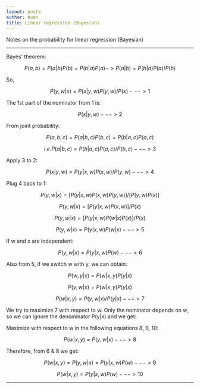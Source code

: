 ```yaml
---
layout: posts
author: Huan
title: Linear regression (Bayesian)
---
```


Notes on the probability for linear regression (Bayesian)

---

Bayes' theorem:

$$P(a, b) = P(a|b) P(b) = P(b|a) P(a) -> P(a|b) = P(b|a) P(a) / P(b)$$

So,

$$P(y, w|x) = P(x|y, w) P(y, w) / P(x) ---> 1$$

The 1st part of the nominator from 1 is:

$$P(x|y, w) ---> 2$$

From joint probability:

$$P(a, b, c) = P(a|b, c) P(b, c) = P(b|a, c) P (a, c)$$

$$i.e. P(a|b, c) = P(b|a, c) P(a, c) / P(b, c) ---> 3$$

Apply 3 to 2:

$$P(x|y, w) = P(y|x, w) P(x, w) / P(y, w) ---> 4$$

Plug 4 back to 1:

$$P(y, w|x) = [ P(y|x, w) P(x, w) P(y, w) ] / [P(y, w) P( x)]$$

$$P(y, w|x) = [P(y|x, w) P(x, w)] / P(x)$$

$$P(y, w|x) = [P(y|x, w) P(w|x) P(x)] / P(x)$$

$$P(y, w|x) = P(y|x, w) P(w|x) ---> 5$$

If w and x are independent:

$$P(y, w|x) = P(y|x, w) P(w) ---> 6$$

Also from 5, if we switch w with y, we can obtain:

$$P(w, y|x) = P(w|x, y) P(y|x)$$

$$P(y, w|x) = P(w|x, y) P(y|x)$$

$$P(w|x, y) = P(y, w|x) / P(y|x) ---> 7$$

We try to maximize 7 with respect to w. Only the nominator depends on w, so we
can ignore the denominator P(y|x) and we get:

Maximize with respect to w in the following equations 8, 9, 10:

$$P(w|x, y) = P(y, w|x) ---> 8$$

Therefore, from 6 & 8 we get:

$$P(w|x, y) = P(y, w|x) = P(y|x, w) P(w) ---> 9$$

$$P(w|x, y) = P(y|x, w) P(w) ---> 10$$

---

<br>
